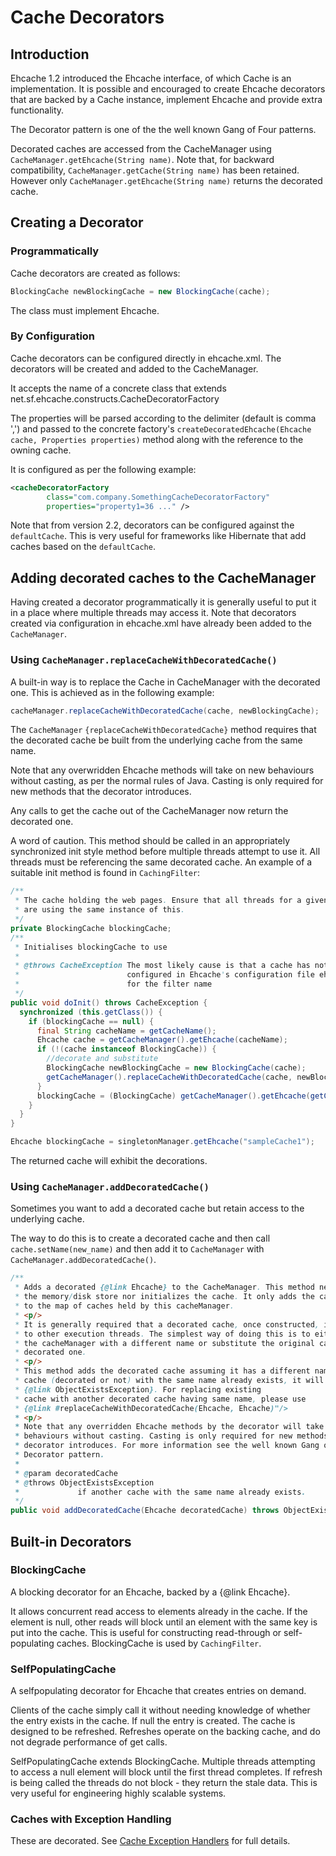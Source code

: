 ---
---
# Cache Decorators



## Introduction
Ehcache 1.2 introduced the Ehcache interface, of which Cache is an implementation. It is possible and encouraged
to create Ehcache decorators that are backed by a Cache instance, implement Ehcache and provide extra functionality.

The Decorator pattern is one of the the well known Gang of Four patterns.

Decorated caches are accessed from the CacheManager using `CacheManager.getEhcache(String name)`.
Note that, for backward compatibility, `CacheManager.getCache(String name)` has been retained. However only
`CacheManager.getEhcache(String name)` returns the decorated cache.

## Creating a Decorator

### Programmatically

Cache decorators are created as follows:

~~~ java
BlockingCache newBlockingCache = new BlockingCache(cache);
~~~

The class must implement Ehcache.

### By Configuration

Cache decorators can be configured directly in ehcache.xml. The decorators will be created and added to the CacheManager.

It accepts the name of a concrete class that extends net.sf.ehcache.constructs.CacheDecoratorFactory

The properties will be parsed according to the delimiter (default is comma ',') and passed to the concrete factory's
`createDecoratedEhcache(Ehcache cache, Properties properties)` method along with the reference to the owning cache.

It is configured as per the following example:

~~~ xml
<cacheDecoratorFactory
		class="com.company.SomethingCacheDecoratorFactory"
		properties="property1=36 ..." />
~~~

Note that from version 2.2, decorators can be configured against the `defaultCache`. This is very useful for frameworks
 like Hibernate that add caches based on the `defaultCache`.

## Adding decorated caches to the CacheManager

Having created a decorator programmatically it is generally useful to put it in a place where multiple threads may access it.
Note that decorators created via configuration in ehcache.xml have already been added to the `CacheManager`.

### Using `CacheManager.replaceCacheWithDecoratedCache()`

A built-in way is to replace the Cache in CacheManager with the decorated one. This is achieved as in the following
example:

~~~ java
cacheManager.replaceCacheWithDecoratedCache(cache, newBlockingCache);
~~~

The `CacheManager` `{replaceCacheWithDecoratedCache}` method requires that the decorated cache be built from
 the underlying cache from the same name.

Note that any overwridden Ehcache methods will take on new behaviours without casting, as per the normal rules
 of Java. Casting is only required for new methods that the decorator introduces.

Any calls to get the cache out of the CacheManager now return the decorated one.

A word of caution. This method should be called in an appropriately synchronized init style method before multiple threads
attempt to use it. All threads must be referencing the same decorated cache. An example of a suitable init method is
found in `CachingFilter`:

~~~ java
/**
 * The cache holding the web pages. Ensure that all threads for a given cache name
 * are using the same instance of this.
 */
private BlockingCache blockingCache;
/**
 * Initialises blockingCache to use
 *
 * @throws CacheException The most likely cause is that a cache has not been
 *                        configured in Ehcache's configuration file ehcache.xml
 *                        for the filter name
 */
public void doInit() throws CacheException {
  synchronized (this.getClass()) {
    if (blockingCache == null) {
      final String cacheName = getCacheName();
      Ehcache cache = getCacheManager().getEhcache(cacheName);
      if (!(cache instanceof BlockingCache)) {
        //decorate and substitute
        BlockingCache newBlockingCache = new BlockingCache(cache);
        getCacheManager().replaceCacheWithDecoratedCache(cache, newBlockingCache);
      }
      blockingCache = (BlockingCache) getCacheManager().getEhcache(getCacheName());
    }
  }
}
~~~

~~~ java
Ehcache blockingCache = singletonManager.getEhcache("sampleCache1");
~~~

The returned cache will exhibit the decorations.

### Using `CacheManager.addDecoratedCache()`

Sometimes you want to add a decorated cache but retain access to the underlying cache.

The way to do this is to create a decorated cache and then call `cache.setName(new_name)` and then add it to `CacheManager`
with `CacheManager.addDecoratedCache()`.

~~~ java
/**
 * Adds a decorated {@link Ehcache} to the CacheManager. This method neither creates
 * the memory/disk store nor initializes the cache. It only adds the cache reference
 * to the map of caches held by this cacheManager.
 * <p/>
 * It is generally required that a decorated cache, once constructed, is made available
 * to other execution threads. The simplest way of doing this is to either add it to
 * the cacheManager with a different name or substitute the original cache with the
 * decorated one.
 * <p/>
 * This method adds the decorated cache assuming it has a different name. If another
 * cache (decorated or not) with the same name already exists, it will throw
 * {@link ObjectExistsException}. For replacing existing
 * cache with another decorated cache having same name, please use
 * {@link #replaceCacheWithDecoratedCache(Ehcache, Ehcache)"/>
 * <p/>
 * Note that any overridden Ehcache methods by the decorator will take on new
 * behaviours without casting. Casting is only required for new methods that the
 * decorator introduces. For more information see the well known Gang of Four
 * Decorator pattern.
 *
 * @param decoratedCache
 * @throws ObjectExistsException
 *             if another cache with the same name already exists.
 */
public void addDecoratedCache(Ehcache decoratedCache) throws ObjectExistsException {
~~~

## Built-in Decorators

### BlockingCache <a name="BlockingCache"/>

A blocking decorator for an Ehcache, backed by a {@link Ehcache}.

It allows concurrent read access to elements already in the cache. If the element is null, other
 reads will block until an element with the same key is put into the cache.
 This is useful for constructing read-through or self-populating caches.
 BlockingCache is used by `CachingFilter`.

### SelfPopulatingCache <a name="SelfPopulatingCache"/>

A selfpopulating decorator for Ehcache that creates entries on demand.

Clients of the cache simply call it without needing knowledge of whether
 the entry exists in the cache. If null the entry is created.
 The cache is designed to be refreshed. Refreshes operate on the backing cache, and do not
 degrade performance of get calls.

SelfPopulatingCache extends BlockingCache. Multiple threads attempting to access a null element will block
 until the first thread completes. If refresh is being called the threads do not block - they return the stale data.
 This is very useful for engineering highly scalable systems.

### Caches with Exception Handling

These are decorated. See [Cache Exception Handlers](/documentation/2.8/apis/cache-exception-handlers.html) for full details.
